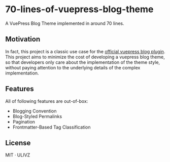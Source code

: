 # 70-lines-of-vuepress-blog-theme

A VuePress Blog Theme implemented in around 70 lines.

## Motivation

In fact, this project is a classic use case for the [official vuepress blog plugin](https://github.com/ulivz/vuepress-plugin-blog). This project aims to minimize the cost of developing a vuepress blog theme, so that developers only care about the implementation of the theme style, without paying attention to the underlying details of the complex implementation.

## Features

All of following features are out-of-box:

- Blogging Convention
- Blog-Styled Permalinks
- Pagination
- Frontmatter-Based Tag Classification

## License

MIT · ULIVZ
